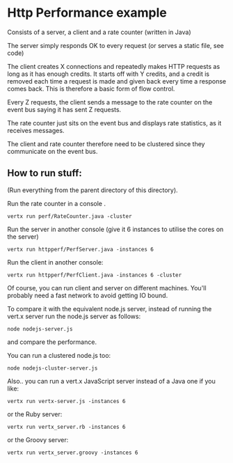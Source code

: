 # Http Performance example

Consists of a server, a client and a rate counter (written in Java)

The server simply responds OK to every request (or serves a static file, see code)

The client creates X connections and repeatedly makes HTTP requests as long as it has enough credits. It starts off with Y credits, and a credit is removed each time a request is made and given back every time a response comes back. This is therefore a basic form of flow control.

Every Z requests, the client sends a message to the rate counter on the event bus saying it has sent Z requests.

The rate counter just sits on the event bus and displays rate statistics, as it receives messages.

The client and rate counter therefore need to be clustered since they communicate on the event bus.

## How to run stuff:

(Run everything from the parent directory of this directory).

Run the rate counter in a console . 

`vertx run perf/RateCounter.java -cluster`

Run the server in another console (give it 6 instances to utilise the cores on the server)

`vertx run httpperf/PerfServer.java -instances 6`

Run the client in another console:

`vertx run httpperf/PerfClient.java -instances 6 -cluster`

Of course, you can run client and server on different machines. You'll probably need a fast network to avoid getting IO bound.

To compare it with the equivalent node.js server, instead of running the vert.x server run the node.js server as follows:

`node nodejs-server.js`

and compare the performance.

You can run a clustered node.js too:

`node nodejs-cluster-server.js`

Also.. you can run a vert.x JavaScript server instead of a Java one if you like:

`vertx run vertx-server.js -instances 6`

or the Ruby server:

`vertx run vertx_server.rb -instances 6`

or the Groovy server:

`vertx run vertx_server.groovy -instances 6`
